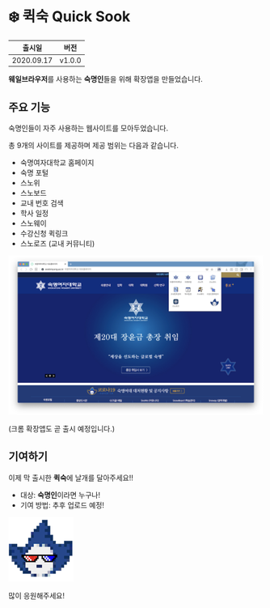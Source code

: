 # ❄️ 퀵숙 Quick Sook

| 출시일   | 버전   |
| -------- | ------ |
| 2020.09.17| v1.0.0 |

**웨일브라우저**를 사용하는 **숙명인**들을 위해 확장앱을 만들었습니다.

## 주요 기능

숙명인들이 자주 사용하는 웹사이트를 모아두었습니다.

총 9개의 사이트를 제공하며 제공 범위는 다음과 같습니다.

- 숙명여자대학교 홈페이지
- 숙명 포털
- 스노위
- 스노보드
- 교내 번호 검색
- 학사 일정
- 스노웨이
- 수강신청 퀵링크
- 스노로즈 (교내 커뮤니티)

![Preview](./preview/screenshot.png)

(크롬 확장앱도 곧 출시 예정입니다.)

## 기여하기

이제 막 출시한 **퀵숙**에 날개를 달아주세요!!

- 대상: **숙명인**이라면 누구나!
- 기여 방법: 추후 업로드 예정!

![QuickSookLogo](./icons/quickSookIcon.png)

많이 응원해주세요!

